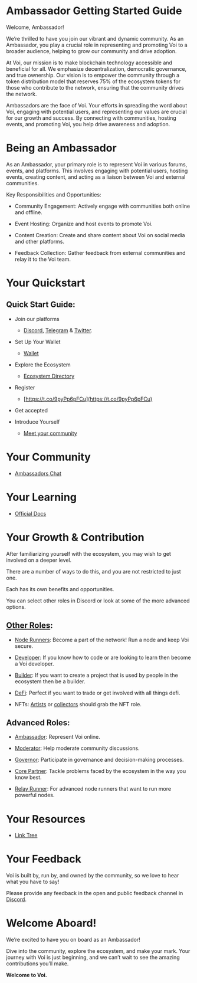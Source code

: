 # Ambassador Getting Started Guide

Welcome, Ambassador! 

We’re thrilled to have you join our vibrant and dynamic community. As an Ambassador, you play a crucial role in representing and promoting Voi to a broader audience, helping to grow our community and drive adoption.

At Voi, our mission is to make blockchain technology accessible and beneficial for all. We emphasize decentralization, democratic governance, and true ownership. Our vision is to empower the community through a token distribution model that reserves 75% of the ecosystem tokens for those who contribute to the network, ensuring that the community drives the network.

Ambassadors are the face of Voi. Your efforts in spreading the word about Voi, engaging with potential users, and representing our values are crucial for our growth and success. By connecting with communities, hosting events, and promoting Voi, you help drive awareness and adoption.

# Being an Ambassador

As an Ambassador, your primary role is to represent Voi in various forums, events, and platforms. This involves engaging with potential users, hosting events, creating content, and acting as a liaison between Voi and external communities.

Key Responsibilities and Opportunities:

- Community Engagement: Actively engage with communities both online and offline.

- Event Hosting: Organize and host events to promote Voi.

- Content Creation: Create and share content about Voi on social media and other platforms.

- Feedback Collection: Gather feedback from external communities and relay it to the Voi team.


# Your Quickstart

## Quick Start Guide:

- Join our platforms 
    - [Discord](https://discord.gg/vnFbrJrHeW), [Telegram](https://t.me/VoiOfficial) & [Twitter](https://x.com/Voi_Net).

- Set Up Your Wallet
    - [Wallet](https://kibis.is/)

- Explore the Ecosystem
    - [Ecosystem Directory](https://airtable.com/apphFYuejZFJJG0i6/shru2v6BXxUaAEU7O)

- Register
    - [https://t.co/9pyPp6pFCu](https://t.co/9pyPp6pFCu) 

- Get accepted

- Introduce Yourself
    - [Meet your community](https://discord.com/channels/1055863853633785857/1235640803251195925)


# Your Community

- [Ambassadors Chat](https://discord.com/channels/1055863853633785857/1235640803251195925)

# Your Learning

- [Official Docs](https://docs.voi.network/)

# Your Growth & Contribution

After familiarizing yourself with the ecosystem, you may wish to get involved on a deeper level. 

There are a number of ways to do this, and you are not restricted to just one. 

Each has its own benefits and opportunities. 

You can select other roles in Discord or look at some of the more advanced options.

## [Other Roles](https://discord.com/channels/1055863853633785857/1157678590196973728/1257675380454723604):

- [Node Runners](../node-runners.md): Become a part of the network! Run a node and keep Voi secure.

- [Developer](../developers.md): If you know how to code or are looking to learn then become a Voi developer.

- [Builder](../builders.md): If you want to create a project that is used by people in the ecosystem then be a builder.

- [DeFi](../traders.md): Perfect if you want to trade or get involved with all things defi.

- NFTs: [Artists](../artists.md) or [collectors](../collectors.md) should grab the NFT role.

## Advanced Roles:

- [Ambassador](ambassadors.md): Represent Voi online.

- [Moderator](moderators.md): Help moderate community discussions.

- [Governor](governors.md): Participate in governance and decision-making processes.

- [Core Partner](core-partners.md): Tackle problems faced by the ecosystem in the way you know best.

- [Relay Runner](relay-runners.md): For advanced node runners that want to run more powerful nodes.

# Your Resources

- [Link Tree](https://linktr.ee/voi_network) 

# Your Feedback

Voi is built by, run by, and owned by the community, so we love to hear what you have to say! 

Please provide any feedback in the open and public feedback channel in [Discord](https://discord.com/channels/1055863853633785857/1201927574289403974).

# Welcome Aboard!

We’re excited to have you on board as an Ambassador! 

Dive into the community, explore the ecosystem, and make your mark. Your journey with Voi is just beginning, and we can’t wait to see the amazing contributions you’ll make.

**Welcome to Voi.**